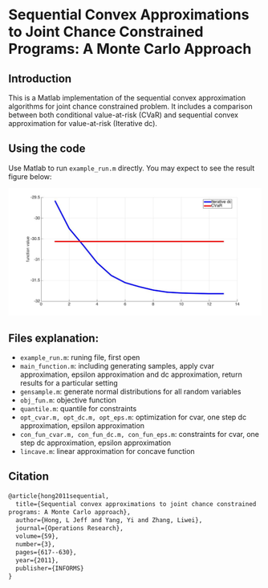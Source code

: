 # Sequential Convex Approximations to Joint Chance Constrained Programs: A Monte Carlo Approach

## Introduction
This is a Matlab implementation of the sequential convex approximation algorithms for joint chance constrained problem. It includes a comparison between both conditional value-at-risk (CVaR) and sequential convex approximation for value-at-risk (Iterative dc).

## Using the code
Use Matlab to run `example_run.m` directly. You may expect to see the result figure below:

<img src="result.jpg" width="512">

## Files explanation:
- `example_run.m`: runing file, first open
- `main_function.m`: including generating samples, apply cvar approximation, epsilon approximation and dc approximation, return results for a particular setting
- `gensample.m`: generate normal distributions for all random variables
- `obj_fun.m`: objective function
- `quantile.m`: quantile for constraints
- `opt_cvar.m, opt_dc.m, opt_eps.m`: optimization for cvar, one step dc approximation, epsilon approximation
- `con_fun_cvar.m, con_fun_dc.m, con_fun_eps.m`: constraints for cvar, one step dc approximation, epsilon approximation
- `lincave.m`: linear approximation for concave function

## Citation
    @article{hong2011sequential,
      title={Sequential convex approximations to joint chance constrained programs: A Monte Carlo approach},
      author={Hong, L Jeff and Yang, Yi and Zhang, Liwei},
      journal={Operations Research},
      volume={59},
      number={3},
      pages={617--630},
      year={2011},
      publisher={INFORMS}
    }
